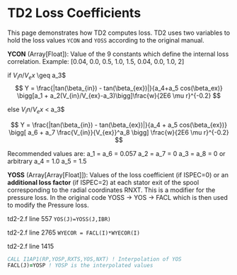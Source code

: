 # TD2 Loss Coefficients

This page demonstrates how TD2 computes loss. TD2 uses two variables to hold the loss values `YCON` and `YOSS` according to the original manual.

**YCON** (Array[Float]): Value of the 9 constants which define the internal loss correlation. Example: [0.04, 0.0, 0.5, 1.0, 1.5, 0.04, 0.0, 1.0, 2]

if $V_in/V_ex$ \geq a_3$
$$ Y = \frac{|tan(\beta_{in}) - tan(\beta_{ex})|}{a_4+a_5 cos(\beta_ex)} \bigg[a_1 + a_2(V_{in}/V_{ex}-a_3)\bigg]\frac{w}{2E6 \mu r}^{-0.2}
$$

else $V_in/V_ex$ < a_3$

$$ Y = \frac{|tan(\beta_{in}) - tan(\beta_{ex})|}{a_4 + a_5 cos(\beta_{ex})} \bigg[ a_6 + a_7 \frac{V_{in}}{V_{ex}}^a_8 \bigg] \frac{w}{2E6 \mu r}^{-0.2}
$$

Recommended values are:
a_1 = a_6 = 0.057
a_2 = a_7 = 0
a_3 = a_8 = 0 or arbitrary
a_4 = 1.0
a_5 = 1.5

**YOSS** (Array[Array[Float]]): Values of the loss coefficient (if ISPEC=0) or an **additional loss factor** (if ISPEC=2) at each stator exit of the spool corresponding to the radial
coordinates RNXT. This is a modifier for the pressure loss. In the original code YOSS -> YOS -> FACL which is then used to modify the Pressure loss.

td2-2.f line 557
`YOS(J)=YOSS(J,IBR)`


td2-2.f line 2765
`WYECOR = FACL(I)*WYECOR(I)`


td2-2.f line 1415

```fortran
CALL I1AP1(RP,YOSP,RXTS,YOS,NXT) ! Interpolation of YOS
FACL(J)=YOSP ! YOSP is the interpolated values 
```

